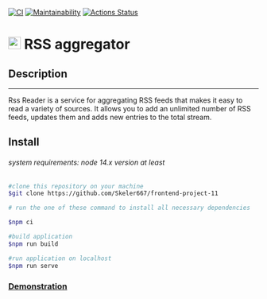 [![CI](https://github.com/Skeler667/frontend-project-11/actions/workflows/demo.yml/badge.svg?event=push)][def]
[![Maintainability](https://api.codeclimate.com/v1/badges/5df47e83973d08cba453/maintainability)](https://codeclimate.com/github/Skeler667/frontend-project-11/maintainability)
[![Actions Status](https://github.com/Skeler667/frontend-project-11/workflows/hexlet-check/badge.svg)](https://github.com/Skeler667/frontend-project-11/actions)

# <img src="https://plumanalytics.com/wp-content/uploads/2016/07/RSS.png" style="display: inline-block; width: 25px"> RSS aggregator

## Description

---

Rss Reader is a service for aggregating RSS feeds that makes it easy to read a variety of sources. It allows you to add an unlimited number of RSS feeds, updates them and adds new entries to the total stream.

## Install

###### system requirements: node 14.x version at least

```bash
#clone this repository on your machine
$git clone https://github.com/Skeler667/frontend-project-11

# run the one of these command to install all necessary dependencies

$npm ci

#build application
$npm run build

#run application on localhost
$npm run serve
```

### [Demonstration](https://frontend-project-11-obg2-skeler667.vercel.app/)


[def]: https://github.com/Skeler667/frontend-project-11/actions/workflows/lint.yml